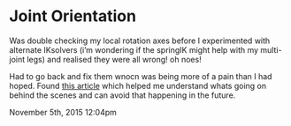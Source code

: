 <h1>Joint Orientation</h1>
<p>Was double checking my local rotation axes before I experimented with alternate IKsolvers (i&rsquo;m wondering if the springIK might help with my multi-joint legs) and realised they were all wrong! oh noes!</p>

<p>Had to go back and fix them wnocn was being more of a pain than I had hoped. Found <a href="http://www.riggingdojo.com/2014/10/03/everything-thought-knew-maya-joint-orient-wrong/">this article</a> which helped me understand whats going on behind the scenes and can avoid that happening in the future.</p>

<div id="footer">
<span id="timestamp"> November 5th, 2015 12:04pm </span>
</div>